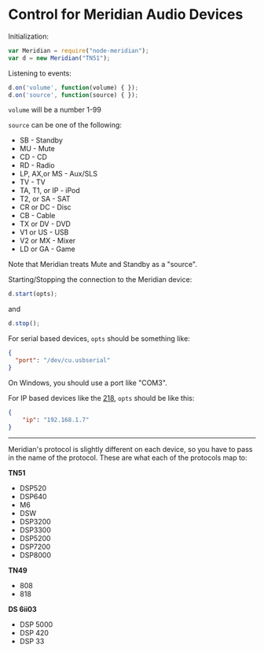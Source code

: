 # Control for Meridian Audio Devices

Initialization:

```javascript
var Meridian = require("node-meridian");
var d = new Meridian("TN51");
```

Listening to events:

```javascript
d.on('volume', function(volume) { });
d.on('source', function(source) { });
```

`volume` will be a number 1-99

`source` can be one of the following:

* SB - Standby
* MU - Mute
* CD - CD
* RD - Radio
* LP, AX,or MS - Aux/SLS
* TV - TV
* TA, T1, or IP - iPod
* T2, or SA - SAT
* CR or DC - Disc
* CB - Cable
* TX or DV - DVD
* V1 or US - USB
* V2 or MX - Mixer
* LD or GA - Game

Note that Meridian treats Mute and Standby as a "source".

Starting/Stopping the connection to the Meridian device:

```javascript
d.start(opts);
```

and

```javascript
d.stop();
```


For serial based devices, `opts` should be something like:
```json
{
  "port": "/dev/cu.usbserial"
}
```

On Windows, you should use a port like "COM3".


For IP based devices like the [218](https://www.meridian-audio.com/en/products/streaming/218/), `opts` should be like this:
```json
{
    "ip": "192.168.1.7"
}
```


--------------
Meridian's protocol is slightly different on each device, so you have to pass in the name of the protocol. These are what each of the protocols map to:

**TN51**
- DSP520
- DSP640
- M6
- DSW
- DSP3200
- DSP3300
- DSP5200
- DSP7200
- DSP8000

**TN49**
- 808
- 818

**DS 6ii03**
- DSP 5000
- DSP 420
- DSP 33
